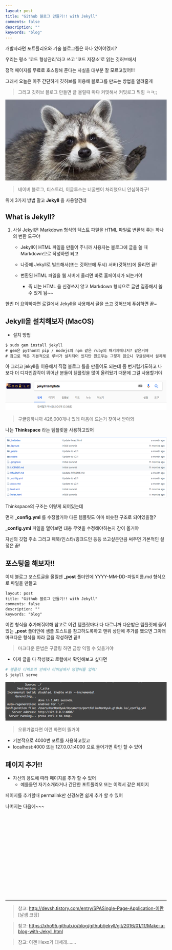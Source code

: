 ```yaml
---
layout: post
title: "Github 블로그 만들기!! with Jekyll"
comments: false
description: ""
keywords: "blog"
---
```



개발자라면 포트폴리오와 기술 블로그쯤은 하나 있어야겠지?


우리는 평소 '코드 형상관리'라고 쓰고 '코드 저장소'로 읽는 깃허브에서

정적 페이지를 무료로 호스팅해 준다는 사실을 대부분 잘 모르고있어!!!

그래서 오늘은 아주 간단하게 깃허브를 이용해 블로그를 만드는 방법을 알려줄게

> 그리고 깃허브 블로그 만들면 글 올릴때 마다 커밋해서 커밋로그 찍힘 ㅋㅋ;;






![raccoonman](/images/github_jekyll/raccoonman.jpg)

> 네이버 블로그, 티스토리, 이글루스는 너굴맨이 처리했으니 안심하라구!



위에 3가지 방법 말고 **Jekyll** 을 사용할건데


## What is Jekyll?

 1. 사실 Jekyll은 Markdown 형식의 텍스트 파일을 HTML 파일로 변환해 주는 하나의 변환 도구야

    - Jekyll이 HTML 파일을 만들어 주니까 사용자는 블로그에 글을 쓸 때 Markdown으로 작성하면 되고

    - 나중에 Jekyll로 빌드해서(또는 깃허브에 푸시) 서버(깃허브)에 올리면 끝!

    - 변환된 HTML 파일을 웹 서버에 올리면 바로 홈페이지가 되는거야

      - 즉 너는 HTML 을 신경쓰지 않고 Markdown 형식으로 글만 집중해서 쓸 수 있게 됨~~

한번 더 요약하자면 로컬에서 Jekyll을 사용해서 글을 쓰고 깃허브에 푸쉬하면 끝~




## Jekyll을 설치해보자 (MacOS)

- 설치 방법

```shell
$ sudo gem install jekyll
# gem은 python의 pip / nodejs의 npm 같은 ruby의 패키지매니저? 같은거야
# 참고로 맥은 기본적으로 루비가 설치되어 있지만 윈도우는 그렇지 않으니 구글링해서 설치해
```

아 그리고 jekyll을 이용해서 직접 블로그 틀을 만들어도 되는데 좀 번거럽기도하고
나 보다 더 디자인감각이 뛰어난 분들이 템플릿을 많이 올려뒀기 때문에 그걸 사용할거야

![google](/images/github_jekyll/google.png)

> 구글링하니까 426,000개나 있데 마음에 드는거 찾아서 받아와

나는 **Thinkspace** 라는 템플릿을 사용하고있어

![Thinkspace-1](/images/github_jekyll/thinkspace-1.png)

Thinkspace의 구조는 이렇게 되어있는데

먼저 **_config.yml** 를 수정할거야 다른 템플릿도 아마 비슷한 구조로 되어있을껄?

**_config.yml** 파일을 열어보면 대충 무엇을 수정해야하는지 감이 올거야

자신의 깃헙 주소 그리고 페북/인스타/링크드인 등등 쓰고싶은만큼 써주면 기본적인 설정은 끝!

## 포스팅을 해보자!!

이제 블로그 포스트글을 올릴땐 **_post** 폴더안에 YYYY-MM-DD-파일이름.md 형식으로 파일을 만들고


```
layout: post
title: "Github 블로그 만들기!! with Jekyll"
comments: false
description: ""
keywords: "blog"
```

이런 형식을 추가해줘야해 참고로 이건 템플릿마다 다 다르니까 다운받은 템플릿에 들어있는 **_post** 폴더안에
샘플 포스트를 참고하도록하고 맨위 상단에 추가를 했으면 그아래 마크다운 형식을 따라 글을 작성하면 끝!!
> 마크다운 문법은 구글링 하면 금방 익힐 수 있을거야

- 이제 글을 다 작성했고 로컬에서 확인해보고 싶다면

```ruby
# 템플릿 디렉토리 안에서 터미널에서 명령어를 입력!
$ jekyll serve
```

![success](/images/github_jekyll/success.png)

> 오류가없다면 이런 화면이 뜰거야

- 기본적으로 4000번 포트를 사용하고있고
- localhost:4000 또는 127.0.0.1:4000 으로 들어가면 확인 할 수 있어



## 페이지 추가!!

- 자신의 용도에 따라 페이지를 추가 할 수 있어
  - 예를들면 자기소개라거나 간단한 포트폴리오 또는 이력서 같은 페이지

페이지를 추가할때 permalink만 신경쓰면 쉽게 추가 할 수 있어


나머지는 다음에~~~







<br>
<br>
<br>
<br>
<br>
<br>
<br>
<br>
<br>
<br>
<br>
<br>
<br>
<br>
<br>


***
> 참고: http://devsh.tistory.com/entry/SPASingle-Page-Application-이란 [날샘 코딩]

> 참고: https://xho95.github.io/blog/github/jekyll/git/2016/01/11/Make-a-blog-with-Jekyll.html

> 참고: 이젠 Hexo가 대세래.......
